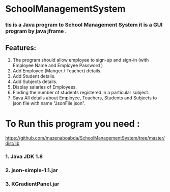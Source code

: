 # SchoolManagementSystem
### tis is a Java program to School Management System it is a GUI program by java jframe .
## Features:
1. The program should allow employee to sign-up and sign-in (with
Employee Name and Employee Password )
2. Add Employee (Manger / Teacher) details.
3. Add Student details.
4. Add Subjects details.
5. Display salaries of Employees.
6. Finding the number of students registered in a particular subject.
7. Sava All details about Employee, Teachers, Students and Subjects to
json file with name "JsonFile.json".

#  To Run this program you need :
https://github.com/mazenaboabda/SchoolManagementSystem/tree/master/dist/lib
### 1. Java JDK 1.8
### 2. json-simple-1.1.jar
### 3. KGradientPanel.jar
